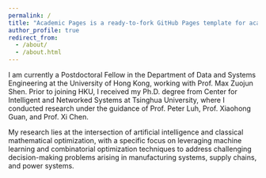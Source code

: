 ```yaml
---
permalink: /
title: "Academic Pages is a ready-to-fork GitHub Pages template for academic personal websites"
author_profile: true
redirect_from: 
  - /about/
  - /about.html
---
```


I am currently a Postdoctoral Fellow in the Department of Data and Systems Engineering at the University of Hong Kong, working with Prof. Max Zuojun Shen. Prior to joining HKU, I received my Ph.D. degree from Center for Intelligent and Networked Systems at Tsinghua University, where I conducted research under the guidance of Prof. Peter Luh, Prof. Xiaohong Guan, and Prof. Xi Chen. 

My research lies at the intersection of artificial intelligence and classical mathematical optimization, with a specific focus on leveraging machine learning and combinatorial optimization techniques to address challenging decision-making problems arising in manufacturing systems, supply chains, and power systems.

